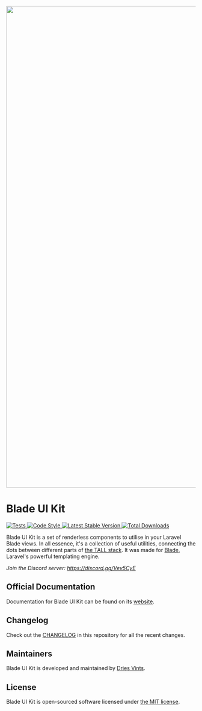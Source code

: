 <p align="center">
    <img src="https://github.com/blade-ui-kit/art/blob/main/socialcard.png" width="1280" title="Social Card Blade UI Kit">
</p>

# Blade UI Kit

<a href="https://github.com/blade-ui-kit/blade-ui-kit/actions?query=workflow%3ATests">
    <img src="https://github.com/blade-ui-kit/blade-ui-kit/workflows/Tests/badge.svg" alt="Tests">
</a>
<a href="https://github.com/blade-ui-kit/blade-ui-kit/actions?query=workflow%3A%22Code+Style%22">
    <img src="https://github.com/blade-ui-kit/blade-ui-kit/workflows/Code%20Style/badge.svg" alt="Code Style">
</a>
<a href="https://packagist.org/packages/blade-ui-kit/blade-ui-kit">
    <img src="https://poser.pugx.org/blade-ui-kit/blade-ui-kit/v/stable.svg" alt="Latest Stable Version">
</a>
<a href="https://packagist.org/packages/blade-ui-kit/blade-ui-kit">
    <img src="https://poser.pugx.org/blade-ui-kit/blade-ui-kit/d/total.svg" alt="Total Downloads">
</a>

Blade UI Kit is a set of renderless components to utilise in your Laravel Blade views. In all essence, it's a collection of useful utilities, connecting the dots between different parts of [the TALL stack](https://tallstack.dev). It was made for [Blade](https://laravel.com/docs/blade), Laravel's powerful templating engine.

*Join the Discord server: https://discord.gg/Vev5CyE*

## Official Documentation

Documentation for Blade UI Kit can be found on its [website](https://blade-ui-kit.com/docs).

## Changelog

Check out the [CHANGELOG](CHANGELOG.md) in this repository for all the recent changes.

## Maintainers

Blade UI Kit is developed and maintained by [Dries Vints](https://driesvints.com).

## License

Blade UI Kit is open-sourced software licensed under [the MIT license](LICENSE.md).
